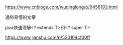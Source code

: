 https://www.cnblogs.com/wuqinglong/p/9456193.html

通俗易懂的文章

java快速理解<? extends T>和<? super T>

https://www.jianshu.com/p/520104cfd0ff